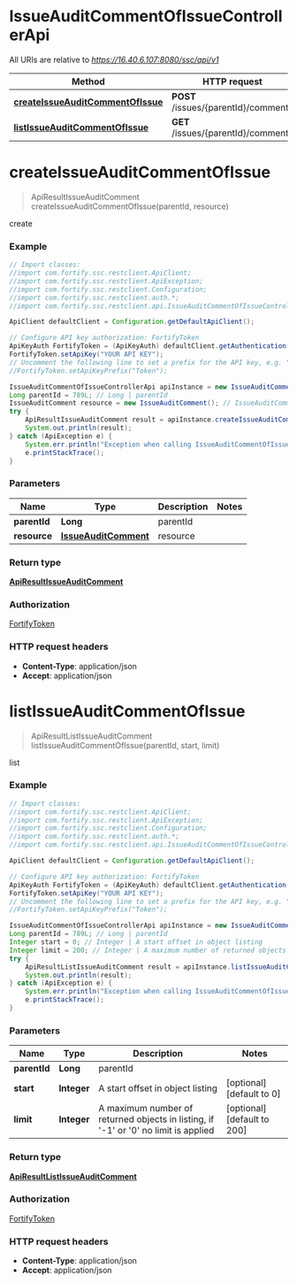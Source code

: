 # IssueAuditCommentOfIssueControllerApi

All URIs are relative to *https://16.40.6.107:8080/ssc/api/v1*

Method | HTTP request | Description
------------- | ------------- | -------------
[**createIssueAuditCommentOfIssue**](IssueAuditCommentOfIssueControllerApi.md#createIssueAuditCommentOfIssue) | **POST** /issues/{parentId}/comments | create
[**listIssueAuditCommentOfIssue**](IssueAuditCommentOfIssueControllerApi.md#listIssueAuditCommentOfIssue) | **GET** /issues/{parentId}/comments | list


<a name="createIssueAuditCommentOfIssue"></a>
# **createIssueAuditCommentOfIssue**
> ApiResultIssueAuditComment createIssueAuditCommentOfIssue(parentId, resource)

create

### Example
```java
// Import classes:
//import com.fortify.ssc.restclient.ApiClient;
//import com.fortify.ssc.restclient.ApiException;
//import com.fortify.ssc.restclient.Configuration;
//import com.fortify.ssc.restclient.auth.*;
//import com.fortify.ssc.restclient.api.IssueAuditCommentOfIssueControllerApi;

ApiClient defaultClient = Configuration.getDefaultApiClient();

// Configure API key authorization: FortifyToken
ApiKeyAuth FortifyToken = (ApiKeyAuth) defaultClient.getAuthentication("FortifyToken");
FortifyToken.setApiKey("YOUR API KEY");
// Uncomment the following line to set a prefix for the API key, e.g. "Token" (defaults to null)
//FortifyToken.setApiKeyPrefix("Token");

IssueAuditCommentOfIssueControllerApi apiInstance = new IssueAuditCommentOfIssueControllerApi();
Long parentId = 789L; // Long | parentId
IssueAuditComment resource = new IssueAuditComment(); // IssueAuditComment | resource
try {
    ApiResultIssueAuditComment result = apiInstance.createIssueAuditCommentOfIssue(parentId, resource);
    System.out.println(result);
} catch (ApiException e) {
    System.err.println("Exception when calling IssueAuditCommentOfIssueControllerApi#createIssueAuditCommentOfIssue");
    e.printStackTrace();
}
```

### Parameters

Name | Type | Description  | Notes
------------- | ------------- | ------------- | -------------
 **parentId** | **Long**| parentId |
 **resource** | [**IssueAuditComment**](IssueAuditComment.md)| resource |

### Return type

[**ApiResultIssueAuditComment**](ApiResultIssueAuditComment.md)

### Authorization

[FortifyToken](../README.md#FortifyToken)

### HTTP request headers

 - **Content-Type**: application/json
 - **Accept**: application/json

<a name="listIssueAuditCommentOfIssue"></a>
# **listIssueAuditCommentOfIssue**
> ApiResultListIssueAuditComment listIssueAuditCommentOfIssue(parentId, start, limit)

list

### Example
```java
// Import classes:
//import com.fortify.ssc.restclient.ApiClient;
//import com.fortify.ssc.restclient.ApiException;
//import com.fortify.ssc.restclient.Configuration;
//import com.fortify.ssc.restclient.auth.*;
//import com.fortify.ssc.restclient.api.IssueAuditCommentOfIssueControllerApi;

ApiClient defaultClient = Configuration.getDefaultApiClient();

// Configure API key authorization: FortifyToken
ApiKeyAuth FortifyToken = (ApiKeyAuth) defaultClient.getAuthentication("FortifyToken");
FortifyToken.setApiKey("YOUR API KEY");
// Uncomment the following line to set a prefix for the API key, e.g. "Token" (defaults to null)
//FortifyToken.setApiKeyPrefix("Token");

IssueAuditCommentOfIssueControllerApi apiInstance = new IssueAuditCommentOfIssueControllerApi();
Long parentId = 789L; // Long | parentId
Integer start = 0; // Integer | A start offset in object listing
Integer limit = 200; // Integer | A maximum number of returned objects in listing, if '-1' or '0' no limit is applied
try {
    ApiResultListIssueAuditComment result = apiInstance.listIssueAuditCommentOfIssue(parentId, start, limit);
    System.out.println(result);
} catch (ApiException e) {
    System.err.println("Exception when calling IssueAuditCommentOfIssueControllerApi#listIssueAuditCommentOfIssue");
    e.printStackTrace();
}
```

### Parameters

Name | Type | Description  | Notes
------------- | ------------- | ------------- | -------------
 **parentId** | **Long**| parentId |
 **start** | **Integer**| A start offset in object listing | [optional] [default to 0]
 **limit** | **Integer**| A maximum number of returned objects in listing, if &#39;-1&#39; or &#39;0&#39; no limit is applied | [optional] [default to 200]

### Return type

[**ApiResultListIssueAuditComment**](ApiResultListIssueAuditComment.md)

### Authorization

[FortifyToken](../README.md#FortifyToken)

### HTTP request headers

 - **Content-Type**: application/json
 - **Accept**: application/json

